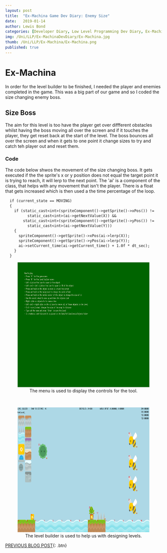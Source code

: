 ```yaml
---
layout: post
title:  "Ex-Machina Game Dev Diary: Enemy Size"
date:   2019-01-14
author: Lewis Bond
categories: [Developer Diary, Low Level Programming Dev Diary, Ex-Machina Dev Diary]
img: /Uni/LLP/Ex-MachinaDevDiary/Ex-Machina.jpg
thumb: /Uni/LLP/Ex-Machina/Ex-Machina.png
published: true
---
```

<!--more-->

# Ex-Machina

In order for the level builder to be finished, I needed the player and enemies completed in the game. This was a big part of our game and so I coded the size changing enemy boss. 

## Size Boss

The aim for this level is too have the player get over diffferent obstacles whilst having the boss moving all over the screen and if it touches the player, they get reset back at the start of the level. The boss bounces all over the screen and when it gets to one point it change sizes to try and catch teh player out and reset them.

### Code

The code below shwos the movement of the size changing boss. It gets executed if the the sprite's x or y position does not equal the target point it is trying to reach, it will lerp to the next point. The 'ai' is a component of the class, that helps with any movement that isn't the player. There is a float that gets increased which is then used a the time percentage of the loop.

~~~
  if (current_state == MOVING)
  {
    if (static_cast<int>(spriteComponent()->getSprite()->xPos()) !=
          static_cast<int>(ai->getNextValue(X)) &&
        static_cast<int>(spriteComponent()->getSprite()->yPos()) !=
          static_cast<int>(ai->getNextValue(Y)))
    {
      spriteComponent()->getSprite()->xPos(ai->lerp(X));
      spriteComponent()->getSprite()->yPos(ai->lerp(Y));
      ai->setCurrent_time(ai->getCurrent_time() + 1.0f * dt_sec);
    }
  }
~~~

<center>
	<figure>
	    <a href="/assets/img/blog/Uni/LLP/Ex-MachinaDevDiary/MenuScene.PNG"><img src="/assets/img/blog/Uni/LLP/Ex-MachinaDevDiary/MenuScene.PNG" height="400"></a>
	    <figcaption>The menu is used to display the controls for the tool.</figcaption>
	</figure>
  </center>
  <br/>
  <center>
	<figure>
			    <a href="/assets/img/blog/Uni/LLP/Ex-MachinaDevDiary/LevelBuilderScene.PNG"><img src="/assets/img/blog/Uni/LLP/Ex-MachinaDevDiary/LevelBuilderScene.PNG" height="400"></a>
	    <figcaption>The level builder is used to help us with designing levels.</figcaption>
	</figure>
</center>

[PREVIOUS BLOG POST](https://lbondi7.github.io/developer%20diary/low%20level%20programming%20dev%20diary/ex-machina%20dev%20diary/llp-dd-ExMachina-3){: .btn}
